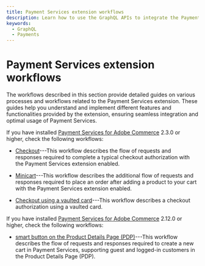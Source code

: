 ```yaml
---
title: Payment Services extension workflows
description: Learn how to use the GraphQL APIs to integrate the Payment Services extension.
keywords:
  - GraphQL
  - Payments
---
```


# Payment Services extension workflows

The workflows described in this section provide detailed guides on various processes and workflows related to the Payment Services extension. These guides help you understand and implement different features and functionalities provided by the extension, ensuring seamless integration and optimal usage of Payment Services.

If you have installed [Payment Services for Adobe Commerce](https://commercemarketplace.adobe.com/magento-payment-services.html) 2.3.0 or higher, check the following workflows:

* [Checkout](../workflows/checkout.md)---This workflow describes the flow of requests and responses required to complete a typical checkout authorization with the Payment Services extension enabled.

* [Minicart](../workflows/minicart.md)---This workflow describes the additional flow of requests and responses required to place an order after adding a product to your cart with the Payment Services extension enabled.

* [Checkout using a vaulted card](../workflows/vaulted-card.md)---This workflow describes a checkout authorization using a vaulted card.

If you have installed [Payment Services for Adobe Commerce](https://commercemarketplace.adobe.com/magento-payment-services.html) 2.12.0 or higher, check the following workflows:

* [smart button on the Product Details Page (PDP)](../workflows/cart-pdp.md)---This workflow describes the flow of requests and responses required to create a new cart in Payment Services, supporting guest and logged-in customers in the Product Details Page (PDP).

